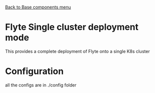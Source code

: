 [Back to Base components menu](../)
# Flyte Single cluster deployment mode
This provides a complete deployment of Flyte onto a single K8s cluster

# Configuration
all the configs are in ./config folder
